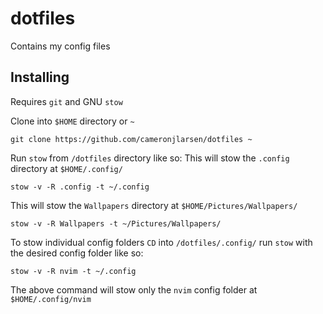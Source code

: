 # dotfiles

Contains my config files

## Installing

Requires `git` and GNU `stow`

Clone into `$HOME` directory or `~`

```
git clone https://github.com/cameronjlarsen/dotfiles ~
```

Run `stow` from `/dotfiles` directory like so:
This will stow the `.config` directory at `$HOME/.config/`

```
stow -v -R .config -t ~/.config
```

This will stow the `Wallpapers` directory at `$HOME/Pictures/Wallpapers/`

```
stow -v -R Wallpapers -t ~/Pictures/Wallpapers/
```

To stow individual config folders `CD` into `/dotfiles/.config/` 
run `stow` with the desired config folder like so:

```
stow -v -R nvim -t ~/.config 
```

The above command will stow only the `nvim` config folder at `$HOME/.config/nvim`
